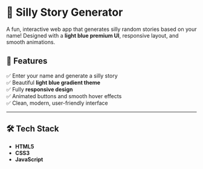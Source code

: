 # 🎉 Silly Story Generator

A fun, interactive web app that generates silly random stories based on your name! Designed with a **light blue premium UI**, responsive layout, and smooth animations.
## 🚀 Features
✅ Enter your name and generate a silly story  
✅ Beautiful **light blue gradient theme**  
✅ Fully **responsive design**  
✅ Animated buttons and smooth hover effects  
✅ Clean, modern, user-friendly interface  

---

## 🛠 Tech Stack
- **HTML5**
- **CSS3**
- **JavaScript**
